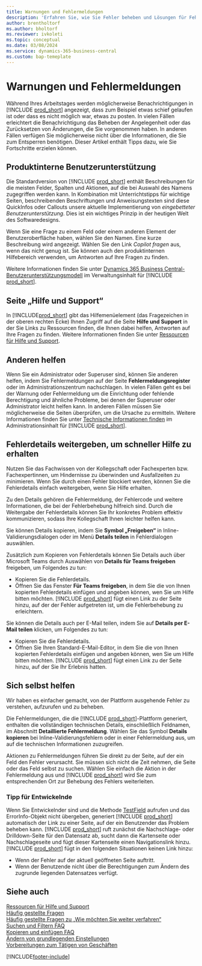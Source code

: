 ```yaml
---
title: Warnungen und Fehlermeldungen
description: 'Erfahren Sie, wie Sie Fehler beheben und Lösungen für Fehlermeldungen finden können, wenn Sie in Business Central arbeiten.'
author: brentholtorf
ms.author: bholtorf
ms.reviewer: ivkoleti
ms.topic: conceptual
ms.date: 03/08/2024
ms.service: dynamics-365-business-central
ms.custom: bap-temeplate
---
```

# Warnungen und Fehlermeldungen

Während Ihres Arbeitstages werden möglicherweise Benachrichtigungen in [!INCLUDE [prod_short](includes/prod_short.md)] angezeigt, dass zum Beispiel etwas schief gelaufen ist oder dass es nicht möglich war, etwas zu posten. In vielen Fällen erleichtert die Benachrichtigung das Beheben der Angelegenheit oder das Zurücksetzen von Änderungen, die Sie vorgenommen haben. In anderen Fällen verfügen Sie möglicherweise nicht über die Informationen, die Sie zum Entsperren benötigen. Dieser Artikel enthält Tipps dazu, wie Sie Fortschritte erzielen können.  

## Produktinterne Benutzerunterstützung

Die Standardversion von [!INCLUDE [prod_short](includes/prod_short.md)] enthält Beschreibungen für die meisten Felder, Spalten und Aktionen, auf die bei Auswahl des Namens zugegriffen werden kann. In Kombination mit Unterrichtstipps für wichtige Seiten, beschreibenden Beschriftungen und Anweisungstexten sind diese QuickInfos oder Callouts unsere aktuelle Implementierung von *eingebetteter Benutzerunterstützung*. Dies ist ein wichtiges Prinzip in der heutigen Welt des Softwaredesigns.  

Wenn Sie eine Frage zu einem Feld oder einem anderen Element der Benutzeroberfläche haben, wählen Sie den Namen. Eine kurze Beschreibung wird angezeigt. Wählen Sie den Link *Copilot fragen* aus, wenn das nicht genug ist. Sie können auch den produktinternen Hilfebereich verwenden, um Antworten auf Ihre Fragen zu finden.  

Weitere Informationen finden Sie unter [Dynamics 365 Business Central-Benutzerunterstützungsmodell](/dynamics365/business-central/dev-itpro/user-assistance) im Verwaltungsinhalt für [!INCLUDE [prod_short](includes/prod_short.md)].  

## Seite „Hilfe und Support“

In [!INCLUDE[prod_short](includes/prod_short.md)] gibt das Hilfemenüelement (das Fragezeichen in der oberen rechten Ecke) Ihnen Zugriff auf die Seite **Hilfe und Support** in der Sie Links zu Ressourcen finden, die Ihnen dabei helfen, Antworten auf Ihre Fragen zu finden. Weitere Informationen finden Sie unter [Ressourcen für Hilfe und Support](product-help-and-support.md).  

## Anderen helfen

Wenn Sie ein Administrator oder Superuser sind, können Sie anderen helfen, indem Sie Fehlermeldungen auf der Seite **Fehlermeldungsregister** oder im Administrationszentrum nachschlagen. In vielen Fällen geht es bei der Warnung oder Fehlermeldung um die Einrichtung oder fehlende Berechtigung und ähnliche Probleme, bei denen der Superuser oder Administrator leicht helfen kann. In anderen Fällen müssen Sie möglicherweise die Seiten überprüfen, um die Ursache zu ermitteln. Weitere Informationen finden Sie unter [Technische Informationen finden](/dynamics365/business-central/dev-itpro/administration/manage-technical-support#finding-technical-information) im Administrationsinhalt für [!INCLUDE [prod_short](includes/prod_short.md)].  

## Fehlerdetails weitergeben, um schneller Hilfe zu erhalten

Nutzen Sie das Fachwissen von der Kollegschaft oder Fachexperten bzw. Fachexpertinnen, um Hindernisse zu überwinden und Ausfallzeiten zu minimieren. Wenn Sie durch einen Fehler blockiert werden, können Sie die Fehlerdetails einfach weitergeben, wenn Sie Hilfe erhalten. 

Zu den Details gehören die Fehlermeldung, der Fehlercode und weitere Informationen, die bei der Fehlerbehebung hilfreich sind. Durch die Weitergabe der Fehlerdetails können Sie Ihr konkretes Problem effektiv kommunizieren, sodass Ihre Kollegschaft Ihnen leichter helfen kann.  

Sie können Details kopieren, indem Sie **Symbol „Freigeben“** in Inline-Validierungsdialogen oder im Menü **Details teilen** in Fehlerdialogen auswählen.  

Zusätzlich zum Kopieren von Fehlerdetails können Sie Details auch über Microsoft Teams durch Auswählen von **Details für Teams freigeben** freigeben, um Folgendes zu tun:

* Kopieren Sie die Fehlerdetails.
* Öffnen Sie das Fenster **Für Teams freigeben**, in dem Sie die von Ihnen kopierten Fehlerdetails einfügen und angeben können, wen Sie um Hilfe bitten möchten. [!INCLUDE [prod_short](includes/prod_short.md)] fügt einen Link zu der Seite hinzu, auf der der Fehler aufgetreten ist, um die Fehlerbehebung zu erleichtern.

Sie können die Details auch per E-Mail teilen, indem Sie auf **Details per E-Mail teilen** klicken, um Folgendes zu tun:

* Kopieren Sie die Fehlerdetails.
* Öffnen Sie Ihren Standard-E-Mail-Editor, in dem Sie die von Ihnen kopierten Fehlerdetails einfügen und angeben können, wen Sie um Hilfe bitten möchten. [!INCLUDE [prod_short](includes/prod_short.md)] fügt einen Link zu der Seite hinzu, auf der Sie Ihr Erlebnis hatten.

## Sich selbst helfen

Wir haben es einfacher gemacht, von der Plattform ausgehende Fehler zu verstehen, aufzurufen und zu beheben.

Die Fehlermeldungen, die die [!INCLUDE [prod_short](includes/prod_short.md)]-Plattform generiert, enthalten die vollständigen technischen Details, einschließlich Feldnamen, im Abschnitt **Detaillierte Fehlermeldung**. Wählen Sie das Symbol **Details kopieren** bei Inline-Validierungsfehlern oder in einer Fehlermeldung aus, um auf die technischen Informationen zuzugreifen.

Aktionen zu Fehlermeldungen führen Sie direkt zu der Seite, auf der ein Feld den Fehler verursacht. Sie müssen sich nicht die Zeit nehmen, die Seite oder das Feld selbst zu suchen. Wählen Sie einfach die Aktion in der Fehlermeldung aus und [!INCLUDE [prod_short](includes/prod_short.md)] wird Sie zum entsprechenden Ort zur Behebung des Fehlers weiterleiten.

### Tipp für Entwickelnde

Wenn Sie Entwickelnder sind und die Methode [TestField](/dynamics365/business-central/dev-itpro/developer/methods-auto/record/record-testfield-joker-joker-errorinfo-method) aufrufen und das ErrorInfo-Objekt nicht übergeben, generiert [!INCLUDE [prod_short](includes/prod_short.md)] automatisch der Link zu einer Seite, auf der ein Benutzender das Problem beheben kann. [!INCLUDE [prod_short](includes/prod_short.md)] ruft zunächst die Nachschlage- oder Drilldown-Seite für den Datensatz ab, sucht dann die Kartenseite oder Nachschlageseite und fügt dieser Kartenseite einen Navigationslink hinzu. [!INCLUDE [prod_short](includes/prod_short.md)] fügt in den folgenden Situationen keinen Link hinzu:

* Wenn der Fehler auf der aktuell geöffneten Seite auftritt.
* Wenn der Benutzende nicht über die Berechtigungen zum Ändern des zugrunde liegenden Datensatzes verfügt.

## Siehe auch

[Ressourcen für Hilfe und Support](product-help-and-support.md)  
[Häufig gestellte Fragen](across-faq.yml)  
[Häufig gestellte Fragen zu „Wie möchten Sie weiter verfahren“](ui-search-faq.md)  
[Suchen und Filtern FAQ](ui-search-filter-faq.yml)  
[Kopieren und einfügen FAQ](faq-copy-paste.yml)  
[Ändern von grundlegenden Einstellungen](ui-change-basic-settings.md)  
[Vorbereitungen zum Tätigen von Geschäften](ui-get-ready-business.md)  

[!INCLUDE[footer-include](includes/footer-banner.md)]